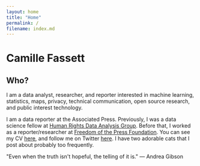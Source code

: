 ```yaml
---
layout: home
title: "Home"
permalink: /
filename: index.md
---
```


# Camille Fassett

## Who?

I am a data analyst, researcher, and reporter interested in machine learning, statistics, maps, privacy, technical communication, open source research, and public interest technology.

I am a data reporter at the Associated Press. Previously, I was a data science fellow at [Human Rights Data Analysis Group](https://hrdag.org/people/camille-fassett/). Before that, I worked as a reporter/researcher at [Freedom of the Press Foundation](https://freedom.press/news/?author=741). You can see my CV [here](https://github.com/ssempervirens/resume-cv), and follow me on Twitter [here](https://twitter.com/camfassett). I have two adorable cats that I post about probably too frequently.

"Even when the truth isn't hopeful, the telling of it is." — Andrea Gibson
